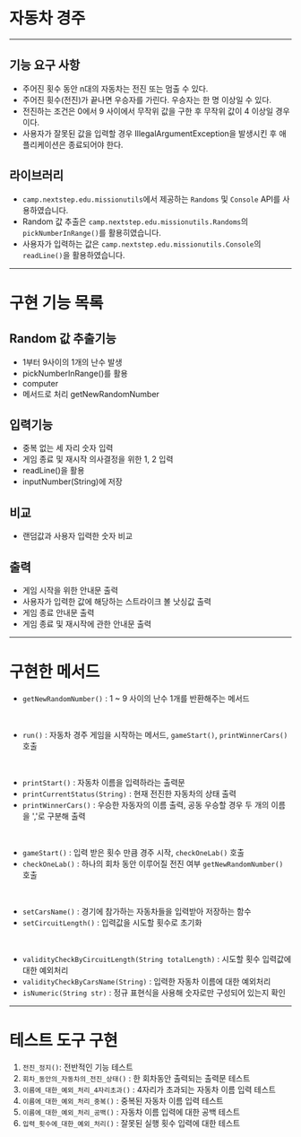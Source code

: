 # 자동차 경주
<hr>

## 기능 요구 사항
- 주어진 횟수 동안 n대의 자동차는 전진 또는 멈출 수 있다.
- 주어진 휫수(전진)가 끝나면 우승자를 가린다. 우승자는 한 명 이상일 수 있다.
- 전진하는 조건은 0에서 9 사이에서 무작위 값을 구한 후 무작위 값이 4 이상일 경우이다.
- 사용자가 잘못된 값을 입력할 경우 IllegalArgumentException을 발생시킨 후 애플리케이션은 종료되어야 한다.

## 라이브러리
- `camp.nextstep.edu.missionutils`에서 제공하는 `Randoms` 및 `Console` API를 사용하였습니다.
- Random 값 추출은 `camp.nextstep.edu.missionutils.Randoms`의 `pickNumberInRange()`를 활용히였습니다.
- 사용자가 입력하는 값은 `camp.nextstep.edu.missionutils.Console`의 `readLine()`을 활용하였습니다.

<hr>

# 구현 기능 목록
## Random 값 추출기능
- 1부터 9사이의 1개의 난수 발생
- pickNumberInRange()를 활용
- computer
- 메서드로 처리 getNewRandomNumber

## 입력기능
- 중복 없는 세 자리 숫자 입력
- 게임 종료 및 재시작 의사결정을 위한 1, 2 입력
- readLine()을 활용
- inputNumber(String)에 저장


## 비교
- 랜덤값과 사용자 입력한 숫자 비교

## 출력
- 게임 시작을 위한 안내문 출력
- 사용자가 입력한 값에 해당하는 스트라이크 볼 낫싱값 출력
- 게임 종료 안내문 출력
- 게임 종료 및 재시작에 관한 안내문 출력 

<hr>

# 구현한 메서드
- `getNewRandomNumber()` : 1 ~ 9 사이의 난수 1개를 반환해주는 메서드

<br>

- `run()` : 자동차 경주 게임을 시작하는 메서드, `gameStart()`, `printWinnerCars()` 호출

<br>

- `printStart()` : 자동차 이름을 입력하라는 출력문
- `printCurrentStatus(String)` : 현재 전진한 자동차의 상태 출력
- `printWinnerCars()` : 우승한 자동자의 이름 출력, 공동 우승할 경우 두 개의 이름을 ','로 구분해 출력

<br>

- `gameStart()` : 입력 받은 횟수 만큼 경주 시작, `checkOneLab()` 호출
- `checkOneLab()` : 하나의 회차 동안 이루어질 전진 여부 `getNewRandomNumber()` 호출

<br>

- `setCarsName()` : 경기에 참가하는 자동차들을 입력받아 저장하는 함수
- `setCircuitLength()` : 입력값을 시도할 횟수로 초기화

<br>

- `validityCheckByCircuitLength(String totalLength)` : 시도할 횟수 입력값에 대한 예외처리
- `validityCheckByCarsName(String)` : 입력한 자동차 이름에 대한 예외처리
- `isNumeric(String str)` : 정규 표현식을 사용해 숫자로만 구성되어 있는지 확인

<hr>

# 테스트 도구 구현 

1. `전진_정지()`: 전반적인 기능 테스트
2. `회차_동안의_자동차의_전진_상태()` : 한 회차동안 출력되는 출력문 테스트
3. `이름에_대한_예외_처리_4자리초과()` : 4자리가 초과되는 자동차 이름 입력 테스트
4. `이름에_대한_예외_처리_중복()` : 중복된 자동차 이름 입력 테스트
5. `이름에_대한_예외_처리_공백()` : 자동차 이름 입력에 대한 공백 테스트
6. `입력_횟수에_대한_예외_처리()` : 잘못된 실행 횟수 입력에 대한 테스트
